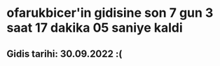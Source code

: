 # ofarukbicer'in gidisine son 7 gun 3 saat 17 dakika 05 saniye kaldi

## Gidis tarihi: 30.09.2022 :(